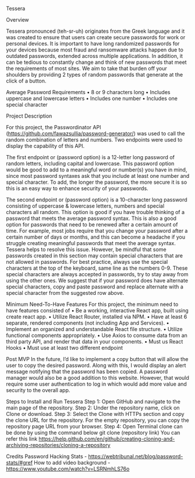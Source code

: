 Tessera 

Overview

Tessera pronounced (teh-sr-uh) originates from the Greek language and it was created to ensure that users can create secure passwords for work or personal devices. It is important to have long randomized passwords for your devices because most fraud and ransomware attacks happen due to outdated passwords, extended across multiple applications. In addition, it can be tedious to constantly change and think of new passwords that meet the requirements of most sites. We aim to take that burden off your shoulders by providing 2 types of random passwords that generate at the click of a button. 

Average Password Requirements 
•	8 or 9 characters long 
•	Includes uppercase and lowercase letters 
•	Includes one number 
•	Includes one special character 


Project Description 

For this project, the Passwordinator API (https://github.com/fawazsullia/password-generator/) was used to call the random combination of letters and numbers. Two endpoints were used to display the capability of this API. 

The first endpoint or (password option) is a 12-letter long password of random letters, including capital and lowercase. This password option would be good to add to a meaningful word or number(s) you have in mind, since most password syntaxes ask that you include at least one number and special character. To add, the longer the password, the more secure it is so this is an easy way to enhance security of your passwords. 

The second endpoint or (password option) is a 10-character long password consisting of uppercase & lowercase letters, numbers and special characters all random. This option is good if you have trouble thinking of a password that meets the average password syntax. This is also a good option for passwords that need to be renewed after a certain amount of time. For example, most jobs require that you change your password after a certain number of days or months, and this can become a headache if you struggle creating meaningful passwords that meet the average syntax. Tessera helps to resolve this issue. However, be mindful that some passwords created in this section may contain special characters that are not allowed in passwords. For best practice, always use the special characters at the top of the keyboard, same line as the numbers 0-9. These special characters are always accepted in passwords, try to stay away from using the other ones. We suggest that if your password does have alternate special characters, copy and paste password and replace alternate with a special character from the suggested row above. 


Minimum Need-To-Have Features 
For this project, the minimum need to have features consisted of 
•	Be a working, interactive React app, built using create react app.
•	Utilize React Router, installed via NPM.
•	Have at least 6 separate, rendered components (not including App and Services).
•	Implement an organized and understandable React file structure.
•	Utilize functional components appropriately.
•	Use Axios to consume data from an third party API, and render that data in your components. 
•	Must us React Hooks
•	Must use at least two different endpoint


Post MVP 
In the future, I’d like to implement a copy button that will allow the user to copy the desired password. Along with this, I would display an alert message notifying that the password has been copied. A password manager would also be a good addition to this website. However, that would require some user authentication to log in which would add more value and security to the overall app. 

Steps to Install and Run Tessera
Step 1:
Open GitHub and navigate to the main page of the repository.
Step 2:
Under the repository name, click on Clone or download.
Step 3:
Select the Clone with HTTPs section and copy the clone URL for the repository. For the empty repository, you can copy the repository page URL from your browser.
Step 4:
Open Terminal 
clone can be done by using the command below 
git clone (repository link)
You can refer this link
https://help.github.com/en/github/creating-cloning-and-archiving-repositories/cloning-a-repository

Credits 
Password Hacking Stats - https://webtribunal.net/blog/password-stats/#gref
How to add video background - https://www.youtube.com/watch?v=LSRNmhLS76o

